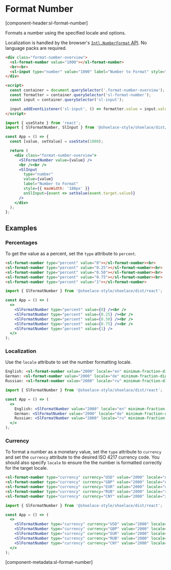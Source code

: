 # Format Number

[component-header:sl-format-number]

Formats a number using the specified locale and options.

Localization is handled by the browser's [`Intl.NumberFormat` API](https://developer.mozilla.org/en-US/docs/Web/JavaScript/Reference/Global_Objects/Intl/NumberFormat/NumberFormat). No language packs are required.

```html preview
<div class="format-number-overview">
  <sl-format-number value="1000"></sl-format-number> 
  <br><br>
  <sl-input type="number" value="1000" label="Number to Format" style="max-width: 180px;"></sl-input>  
</div>

<script>
  const container = document.querySelector('.format-number-overview');
  const formatter = container.querySelector('sl-format-number');
  const input = container.querySelector('sl-input');

  input.addEventListener('sl-input', () => formatter.value = input.value || 0);
</script>
```

```jsx react
import { useState } from 'react';
import { SlFormatNumber, SlInput } from '@shoelace-style/shoelace/dist/react';

const App = () => {
  const [value, setValue] = useState(1000);

  return (
    <div class="format-number-overview">
      <SlFormatNumber value={value} />
      <br /><br />
      <SlInput 
        type="number" 
        value={value} 
        label="Number to Format" 
        style={{ maxWidth: '180px' }}
        onSlInput={event => setValue(event.target.value)}
      />
    </div>
  );
};
```

## Examples

### Percentages

To get the value as a percent, set the `type` attribute to `percent`.

```html preview
<sl-format-number type="percent" value="0"></sl-format-number><br>
<sl-format-number type="percent" value="0.25"></sl-format-number><br>
<sl-format-number type="percent" value="0.50"></sl-format-number><br>
<sl-format-number type="percent" value="0.75"></sl-format-number><br>
<sl-format-number type="percent" value="1"></sl-format-number>
```

```jsx react
import { SlFormatNumber } from '@shoelace-style/shoelace/dist/react';

const App = () => (
  <>
    <SlFormatNumber type="percent" value={0} /><br />
    <SlFormatNumber type="percent" value={0.25} /><br />
    <SlFormatNumber type="percent" value={0.50} /><br />
    <SlFormatNumber type="percent" value={0.75} /><br />
    <SlFormatNumber type="percent" value={1} />  
  </>
);
```

### Localization

Use the `locale` attribute to set the number formatting locale.

```html preview
English: <sl-format-number value="2000" locale="en" minimum-fraction-digits="2"></sl-format-number><br>
German: <sl-format-number value="2000" locale="de" minimum-fraction-digits="2"></sl-format-number><br>
Russian: <sl-format-number value="2000" locale="ru" minimum-fraction-digits="2"></sl-format-number>
```

```jsx react
import { SlFormatNumber } from '@shoelace-style/shoelace/dist/react';

const App = () => (
  <>
    English: <SlFormatNumber value="2000" locale="en" minimum-fraction-digits="2" /><br />
    German: <SlFormatNumber value="2000" locale="de" minimum-fraction-digits="2" /><br />
    Russian: <SlFormatNumber value="2000" locale="ru" minimum-fraction-digits="2" />
  </>
);
```

### Currency

To format a number as a monetary value, set the `type` attribute to `currency` and set the `currency` attribute to the desired ISO 4217 currency code. You should also specify `locale` to ensure the the number is formatted correctly for the target locale.

```html preview
<sl-format-number type="currency" currency="USD" value="2000" locale="en-US"></sl-format-number><br>
<sl-format-number type="currency" currency="GBP" value="2000" locale="en-GB"></sl-format-number><br>
<sl-format-number type="currency" currency="EUR" value="2000" locale="de"></sl-format-number><br>
<sl-format-number type="currency" currency="RUB" value="2000" locale="ru"></sl-format-number><br>
<sl-format-number type="currency" currency="CNY" value="2000" locale="zh-cn"></sl-format-number>
```

```jsx react
import { SlFormatNumber } from '@shoelace-style/shoelace/dist/react';

const App = () => (
  <>
    <SlFormatNumber type="currency" currency="USD" value="2000" locale="en-US" /><br />
    <SlFormatNumber type="currency" currency="GBP" value="2000" locale="en-GB" /><br />
    <SlFormatNumber type="currency" currency="EUR" value="2000" locale="de" /><br />
    <SlFormatNumber type="currency" currency="RUB" value="2000" locale="ru" /><br />
    <SlFormatNumber type="currency" currency="CNY" value="2000" locale="zh-cn" />
  </>
);
```

[component-metadata:sl-format-number]
